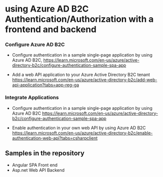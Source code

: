 # using Azure AD B2C Authentication/Authorization with a frontend and backend

### Configure Azure AD B2C 

- Configure authentication in a sample single-page application by using Azure AD B2C,
https://learn.microsoft.com/en-us/azure/active-directory-b2c/configure-authentication-sample-spa-app

- Add a web API application to your Azure Active Directory B2C tenant
https://learn.microsoft.com/en-us/azure/active-directory-b2c/add-web-api-application?tabs=app-reg-ga


### Integrate Applications

- Configure authentication in a sample single-page application by using Azure AD B2C
https://learn.microsoft.com/en-us/azure/active-directory-b2c/configure-authentication-sample-spa-app

- Enable authentication in your own web API by using Azure AD B2C
https://learn.microsoft.com/en-us/azure/active-directory-b2c/enable-authentication-web-api?tabs=csharpclient

## Samples in the repository
- Angular SPA Front end
- Asp.net Web API Backend